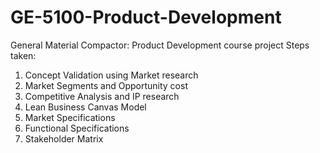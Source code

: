 # GE-5100-Product-Development
General Material Compactor: Product Development course project
Steps taken:
1. Concept Validation using Market research
2. Market Segments and Opportunity cost
3. Competitive Analysis and IP research
4. Lean Business Canvas Model
5. Market Specifications
6. Functional Specifications
7. Stakeholder Matrix
